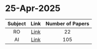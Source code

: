 # 25-Apr-2025

| Subject | Link | Number of Papers |
|:-----:|:----:|:----------------:|
| RO | [Link](https://github.com/KJaebye/EmbodiedAI-Robotics-arXiv-Daily-Reporter/tree/main/25-Apr-2025/RO) | 22 |
| AI | [Link](https://github.com/KJaebye/EmbodiedAI-Robotics-arXiv-Daily-Reporter/tree/main/25-Apr-2025/AI) | 105 |
